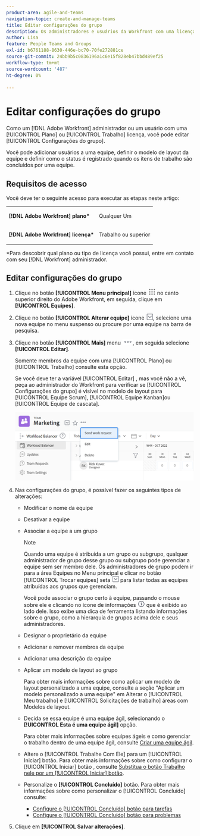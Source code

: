```yaml
---
product-area: agile-and-teams
navigation-topic: create-and-manage-teams
title: Editar configurações do grupo
description: Os administradores e usuários da Workfront com uma licença de Plano ou Trabalho podem editar as Configurações da Equipe.
author: Lisa
feature: People Teams and Groups
exl-id: b6761188-8630-446e-bc70-70fe272881ce
source-git-commit: 24bb9b5c0836196a1c6e15f828eb47bbd489ef25
workflow-type: tm+mt
source-wordcount: '487'
ht-degree: 0%

---
```


# Editar configurações do grupo

Como um [!DNL Adobe Workfront] administrador ou um usuário com uma [!UICONTROL Plano] ou [!UICONTROL Trabalho] licença, você pode editar [!UICONTROL Configurações do grupo].

Você pode adicionar usuários a uma equipe, definir o modelo de layout da equipe e definir como o status é registrado quando os itens de trabalho são concluídos por uma equipe.

## Requisitos de acesso

Você deve ter o seguinte acesso para executar as etapas neste artigo:

<table style="table-layout:auto"> 
 <col> 
 </col> 
 <col> 
 </col> 
 <tbody> 
  <tr> 
   <td role="rowheader"><strong>[!DNL Adobe Workfront] plano*</strong></td> 
   <td> <p>Qualquer Um</p> </td> 
  </tr> 
  <tr> 
   <td role="rowheader"><strong>[!DNL Adobe Workfront] licença*</strong></td> 
   <td> <p>Trabalho ou superior</p> </td> 
  </tr> 
 </tbody> 
</table>

&#42;Para descobrir qual plano ou tipo de licença você possui, entre em contato com seu [!DNL Workfront] administrador.

## Editar configurações do grupo

1. Clique no botão **[!UICONTROL Menu principal]** ícone ![](assets/main-menu-icon.png) no canto superior direito do Adobe Workfront, em seguida, clique em **[!UICONTROL Equipes]**.

1. Clique no botão **[!UICONTROL Alterar equipe]** ícone ![Ícone Alternar equipe](assets/switch-team-icon.png), selecione uma nova equipe no menu suspenso ou procure por uma equipe na barra de pesquisa.

1. Clique no botão **[!UICONTROL Mais]** menu ![](assets/more-icon.png), em seguida selecione **[!UICONTROL Editar]**.

   Somente membros da equipe com uma [!UICONTROL Plano] ou [!UICONTROL Trabalho] consulte esta opção.

   Se você deve ter a variável [!UICONTROL Editar] , mas você não a vê, peça ao administrador do Workfront para verificar se [!UICONTROL Configurações do grupo] é visível no modelo de layout para [!UICONTROL Equipe Scrum], [!UICONTROL Equipe Kanban]ou [!UICONTROL Equipe de cascata].

   ![](assets/edit-team-settings-1.png)

1. Nas configurações do grupo, é possível fazer os seguintes tipos de alterações:

   * Modificar o nome da equipe
   * Desativar a equipe
   * Associar a equipe a um grupo

      >[!NOTE]
      >
      >Quando uma equipe é atribuída a um grupo ou subgrupo, qualquer administrador de grupo desse grupo ou subgrupo pode gerenciar a equipe sem ser membro dele. Os administradores de grupo podem ir para a área Equipes no Menu principal e clicar no botão [!UICONTROL Trocar equipes] seta ![Ícone Alternar equipe](assets/switch-team-icon.png) para listar todas as equipes atribuídas aos grupos que gerenciam.

      Você pode associar o grupo certo à equipe, passando o mouse sobre ele e clicando no ícone de informações ![](assets/info-icon.png) que é exibido ao lado dele. Isso exibe uma dica de ferramenta listando informações sobre o grupo, como a hierarquia de grupos acima dele e seus administradores.

   * Designar o proprietário da equipe
   * Adicionar e remover membros da equipe
   * Adicionar uma descrição da equipe
   * Aplicar um modelo de layout ao grupo

      Para obter mais informações sobre como aplicar um modelo de layout personalizado a uma equipe, consulte a seção &quot;Aplicar um modelo personalizado a uma equipe&quot; em Alterar o [!UICONTROL Meu trabalho] e [!UICONTROL Solicitações de trabalho] áreas com Modelos de layout.

   * Decida se essa equipe é uma equipe ágil, selecionando o **[!UICONTROL Esta é uma equipe ágil]** opção.

      Para obter mais informações sobre equipes ágeis e como gerenciar o trabalho dentro de uma equipe ágil, consulte [Criar uma equipe ágil](../../agile/get-started-with-agile-in-workfront/create-an-agile-team.md).

   * Altere o [!UICONTROL Trabalhe Com Ele] para um [!UICONTROL Iniciar] botão. Para obter mais informações sobre como configurar o [!UICONTROL Iniciar] botão , consulte [Substitua o botão Trabalho nele por um [!UICONTROL Iniciar] botão](../../people-teams-and-groups/create-and-manage-teams/work-on-it-button-to-start-button.md).
   * Personalize o **[!UICONTROL Concluído]** botão. Para obter mais informações sobre como personalizar o [!UICONTROL Concluído] consulte:

      * [Configure o [!UICONTROL Concluído] botão para tarefas](../../people-teams-and-groups/create-and-manage-teams/configure-the-done-button-for-tasks.md)
      * [Configure o [!UICONTROL Concluído] botão para problemas](../../people-teams-and-groups/create-and-manage-teams/configure-the-done-button-for-issues.md)

1. Clique em **[!UICONTROL Salvar alterações]**.
